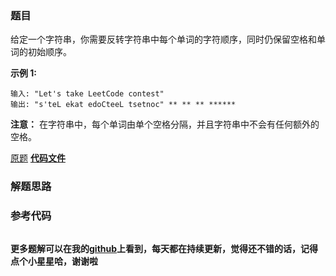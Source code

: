 ### 题目
给定一个字符串，你需要反转字符串中每个单词的字符顺序，同时仍保留空格和单词的初始顺序。

**示例  1:**

    
    
    输入: "Let's take LeetCode contest"
    输出: "s'teL ekat edoCteeL tsetnoc" ** ** ** ******
    

********注意：******** 在字符串中，每个单词由单个空格分隔，并且字符串中不会有任何额外的空格。

[原题](https://leetcode-cn.com/problems/reverse-words-in-a-string-iii/)    **[代码文件]()**


### 解题思路




### 参考代码

```go


```




**更多题解可以在我的[github](https://github.com/LZH139/leetcode_Go)上看到，每天都在持续更新，觉得还不错的话，记得点个小星星哈，谢谢啦**
